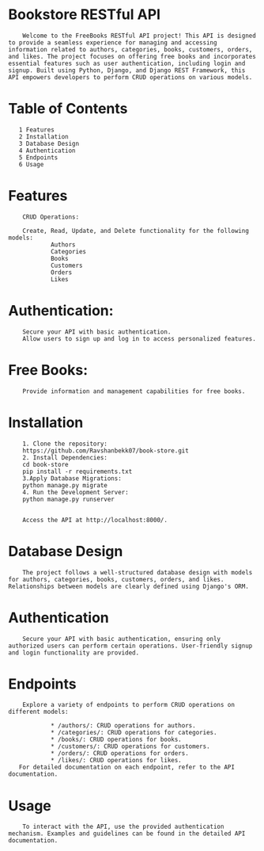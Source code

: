 

#               Bookstore RESTful API
        Welcome to the FreeBooks RESTful API project! This API is designed to provide a seamless experience for managing and accessing information related to authors, categories, books, customers, orders, and likes. The project focuses on offering free books and incorporates essential features such as user authentication, including login and signup. Built using Python, Django, and Django REST Framework, this API empowers developers to perform CRUD operations on various models.

#               Table of Contents
       1 Features
       2 Installation
       3 Database Design
       4 Authentication
       5 Endpoints
       6 Usage
      
#                Features
        CRUD Operations:

        Create, Read, Update, and Delete functionality for the following models:
                Authors
                Categories
                Books
                Customers
                Orders
                Likes

#              Authentication:

        Secure your API with basic authentication.
        Allow users to sign up and log in to access personalized features.

#              Free Books:

        Provide information and management capabilities for free books.

#               Installation

        1. Clone the repository:
        https://github.com/Ravshanbekk07/book-store.git
        2. Install Dependencies:
        cd book-store
        pip install -r requirements.txt
        3.Apply Database Migrations:
        python manage.py migrate
        4. Run the Development Server:
        python manage.py runserver
        

        Access the API at http://localhost:8000/.

#               Database Design

        The project follows a well-structured database design with models for authors, categories, books, customers, orders, and likes. Relationships between models are clearly defined using Django's ORM.

#                Authentication

        Secure your API with basic authentication, ensuring only authorized users can perform certain operations. User-friendly signup and login functionality are provided.

#                Endpoints

        Explore a variety of endpoints to perform CRUD operations on different models:

                * /authors/: CRUD operations for authors.
                * /categories/: CRUD operations for categories.
                * /books/: CRUD operations for books.
                * /customers/: CRUD operations for customers.
                * /orders/: CRUD operations for orders.
                * /likes/: CRUD operations for likes.
       For detailed documentation on each endpoint, refer to the API documentation.

#                Usage


        To interact with the API, use the provided authentication mechanism. Examples and guidelines can be found in the detailed API documentation.
